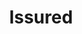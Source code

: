---
facebook: https://facebook.com/issuredlimited
instagram: https://instagram.com/issuredlimited/?hl=en
linkedin: https://linkedin.com/company/issured
logohandle: issured
sort: issured
title: Issured
twitter: https://x.com/issuredlimited
website: https://www.issured.com/
---